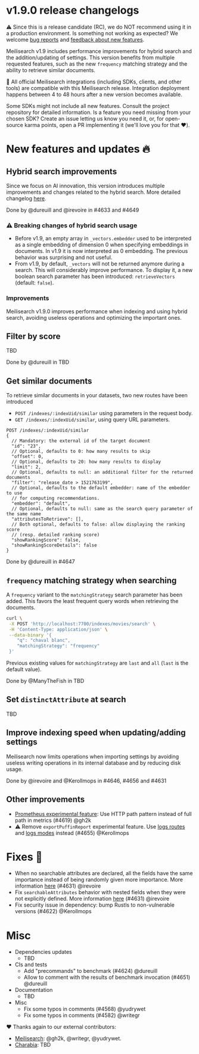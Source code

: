 # v1.9.0 release changelogs

<!-- The following line should ONLY be put PRE-release changelogs -->
⚠️ Since this is a release candidate (RC), we do NOT recommend using it in a production environment. Is something not working as expected? We welcome [bug reports](https://github.com/meilisearch/meilisearch/issues/new/choose) and [feedback about new features](https://github.com/meilisearch/product/discussions).

Meilisearch v1.9 includes performance improvements for hybrid search and the addition/updating of settings. This version benefits from multiple requested features, such as the new `frequency` matching strategy and the ability to retrieve similar documents.

<!-- The following lines should NOT be put in the PRE-release changelogs -->
🧰 All official Meilisearch integrations (including SDKs, clients, and other tools) are compatible with this Meilisearch release. Integration deployment happens between 4 to 48 hours after a new version becomes available.

<!-- The following lines should NOT be put in the PRE-release changelogs -->
Some SDKs might not include all new features. Consult the project repository for detailed information. Is a feature you need missing from your chosen SDK? Create an issue letting us know you need it, or, for open-source karma points, open a PR implementing it (we'll love you for that ❤️).

# New features and updates 🔥

## Hybrid search improvements

Since we focus on AI innovation, this version introduces multiple improvements and changes related to the hybrid search.
More detailed changelog [here](https://meilisearch.notion.site/v1-9-AI-search-changes-e90d6803eca8417aa70a1ac5d0225697#38e6d3adf40e4ef1be14a3c4be39df94).

Done by @dureuill and @irevoire in #4633 and #4649

### ⚠️ Breaking changes of hybrid search usage

- Before v1.9, an empty array in `_vectors.embedder` used to be interpreted as a single embedding of dimension 0 when specifying embeddings in documents. In v1.9 it is now interpreted as 0 embedding. The previous behavior was surprising and not useful.
- From v1.9, by default, `_vectors` will not be returned anymore during a search. This will considerably improve performance. To display it, a new boolean search parameter has been introduced: `retrieveVectors` (default: `false`).

### Improvements

Meilisearch v1.9.0 improves performance when indexing and using hybrid search, avoiding useless operations and optimizing the important ones.

## Filter by score

TBD

Done by @dureuill in TBD

## Get similar documents

To retrieve similar documents in your datasets, two new routes have been introduced
- `POST /indexes/:indexUid/similar` using parameters in the request body.
- `GET /indexes/:indexUid/similar`, using query URL parameters.

```json5
POST /indexes/:indexUid/similar
{
  // Mandatory: the external id of the target document
  "id": "23",
  // Optional, defaults to 0: how many results to skip
  "offset": 0,
  // Optional, defaults to 20: how many results to display
  "limit": 2,
  // Optional, defaults to null: an additional filter for the returned documents
  "filter": "release_date > 1521763199",
  // Optional, defaults to the default embedder: name of the embedder to use
  // for computing recommendations.
  "embedder": "default",
  // Optional, defaults to null: same as the search query parameter of the same name
  "attributesToRetrieve": [],
  // Both optional, defaults to false: allow displaying the ranking score
  // (resp. detailed ranking score)
  "showRankingScore": false,
  "showRankingScoreDetails": false
}
```

Done by @dureuill in #4647

## `frequency` matching strategy when searching

A `frequency` variant to the `matchingStrategy` search parameter has been added. This favors the least frequent query words when retrieving the documents.

```bash
curl \
 -X POST 'http://localhost:7700/indexes/movies/search' \
 -H 'Content-Type: application/json' \
 --data-binary '{
    "q": "chaval blanc",
    "matchingStrategy": "frequency"
 }'
```

Previous existing values for `matchingStrategy` are `last` and `all` (`last` is the default value).

Done by @ManyTheFish in TBD

## Set `distinctAttribute` at search

TBD

## Improve indexing speed when updating/adding settings

Meilisearch now limits operations when importing settings by avoiding useless writing operations in its internal database and by reducing disk usage.

Done by @irevoire and @Kerollmops in #4646, #4656 and #4631

## Other improvements

* [Prometheus experimental feature](https://github.com/orgs/meilisearch/discussions/625): Use HTTP path pattern instead of full path in metrics (#4619) @gh2k
* ⚠️ Remove `exportPuffinReport` experimental feature. Use [logs routes](https://github.com/orgs/meilisearch/discussions/721) and [logs modes](https://github.com/orgs/meilisearch/discussions/723) instead (#4655) @Kerollmops

# Fixes 🐞

* When no searchable attributes are declared, all the fields have the same importance instead of being randomly given more importance. More information [here](https://github.com/meilisearch/meilisearch/issues/4639) (#4631) @irevoire
* Fix `searchableAttributes` behavior with nested fields when they were not explicitly defined. More information [here](https://github.com/meilisearch/meilisearch/issues/4639) (#4631) @irevoire
* Fix security issue in dependency: bump Rustls to non-vulnerable versions (#4622) @Kerollmops

# Misc

* Dependencies updates
  * TBD
* CIs and tests
  * Add "precommands" to benchmark (#4624) @dureuill
  * Allow to comment with the results of benchmark invocation (#4651) @dureuill
* Documentation
  * TBD
* Misc
  * Fix some typos in comments (#4568) @yudrywet
  * Fix some typos in comments (#4582) @writegr

❤️ Thanks again to our external contributors:
- [Meilisearch](https://github.com/meilisearch/meilisearch): @gh2k, @writegr, @yudrywet.
- [Charabia](https://github.com/meilisearch/charabia): TBD
